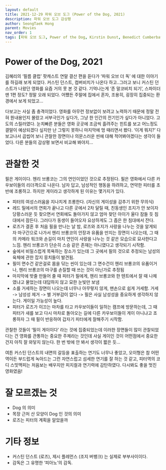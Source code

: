 ```yaml
---
layout: default
title: 2021-12-29 파워 오브 도그 (Power of the Dog, 2021)
description: 파워 오브 도그 감상평 
author: SeongTaek Hong
parent: Movies 
nav_order: 1
tags: [파워 오브 도그, Power of the Dog, Kirstin Dunst, Benedict Cumberbatch, Henry Bronco, Gay]
---
```


# Power of the Dog, 2021
김혜리의 ‘필름 클럽’ 팟캐스트 연말 결산 편을 듣다가 ‘파워 오브 더 독’ 에 대한 이야기를 하길래 보게 되었다. 커스틴 던스트, 컴버비치가 나온다 하고..그러고 보니 커스틴 던스트가 나왔던 영화를 요즘 거의 못 본 것 같다. 기억나는게 ‘존 말코비치 되기’, 스파이더맨 1편 정도? 정말 오래 되었다. 어쨌든 주말에 집에서 혼자, 조용히, 굉장히 집중되는 환경에서 보게 되었고…

다보고는 사실 좀 충격이었다. 영화를 아무런 정보없이 보려고 노력하기 때문에 정말 전혀 뭔내용인지 몰랐고 서부극인가 싶다가, 그냥 한 인간의 전기인가 싶다가 아니었다. 고도의 스릴러였다. 눈치빠른 분들은 영화 곳곳에 조금씩 흘려주는 힌트를 보고 어느정도 결말이 예상되겠다 싶지만 난 그렇지 못하니 마지막에 멍 때리면서 봤다. ‘이게 뭐지?’
다 보고나서 곱씹어 보니 관찰한 장면이나 의문스러운 씬에 대해 적어봐야겠다는 생각이 들었다. 다른 분들의 감상평 보면서 비교해 봐야지…

# 관찰한 것
필은 게이이다. 헨리 브롱코는 그의 연인이었던 것으로 추정된다. 필은 영화에서 다른 카우보이들의 리더격으로 나온다. 남자 답고, 남성적인 행동을 하려하고, 연약한 피터를 초반에 조롱하고. 하지만 게이라고 생각하게 된 이유는 몇가지가 있다.

- 피터의 여성스러움을 지나치게 조롱한다. (자신의 게이성을 감추기 위한 무의식)
- 레드 밀에서의 연회가 끝나고 다른 곳에서 2차 달릴 때, 친동생인 조지가 안 보이자 당황스러운 듯 찾으면서 연회에도 돌아가지 않고 엄마 찾던 아이가 울다 잠들 듯 침대에서 잠든다. 그러다가 동생이 들어오자 요상하게도 그 좁은 한 침대에서 잔다.
- 로즈가 결혼 후 처음 필을 만나는 날 밤, 로즈와 조지가 사랑을 나누는 것을 알게되자 마구간으로 나가서 헨리 브롱코의 안장과 유품을 만지는 장면이 나오는데, 그 때의 카메라 워크와 손길이 마치 연인이 사랑을 나누는 것 같은 모습으로 묘사한다고 느낌. 헨리 브롱코가 단순히 스승 같은 존재는 아니였다고 생각되기 시작함.
- 숲에서 비밀스럽게 목욕하는 장소가 있는데 그 곳에서 필의 것으로 추정되는 남성의 육체에 관한 잡지 뭉치들이 발견됨.
- 필이 면수건 같은걸로 몸을 닦는 씬이 있는데 그 면수건이 헨리 브롱코의 유품이거나, 헨리 브롱코의 마구를 손질할 때 쓰는 것이 아닌가로 추정됨
- 마지막에 밧줄 만들어 줄 때 피터가 필에게, 헨리 브롱코와 한 텐트에서 잘 때 나체였냐고 물었는데 대답하지 않고 묘한 눈빛만 보냄
- 소를 거세하는 장면이 나오는데 너무나 아무렇지 않게, 맨손으로 쉽게 거세함.
거세 -> 남성성 제거 -> 별 거부감이 없다 -> 필은 사실 남성성을 중요하게 생각하지 않는다. 게이일 가능성이 높다.
- 피터가 로즈가 이끄는 마차를 타고 카우보이들이 일하는 캠프에 방문하는데, 그 때 피터가 새를 보고 다시 마차로 돌아오는 길에 다른 카우보이들이 게이 아니냐고 조롱하자 그 때 필이 반응하여 갑자기 피터에게 잘해주기 시작함.

관찰한 것들이 ‘필이 게이이다’ 라는 것에 집중되었는데 이러한 장면들이 많이 관찰되었다는 건 영화를 관통하는 중요한 주제라는 것인데 사실 게이인 것이 어떤점에서 중요한 건지 아직 잘 와닿지 않는다. 한 번 밖에 안 봐서 생각이 짧은 듯…

여튼 커스틴 던스트의 내면의 갈등을 표출하는 연기도 너무나 좋았고, 오이형은 참 어떤역이든 부드럽게 녹아드는 그런 자연스럽고 섬세한 연기를 잘 하는 것 같고, 피터역의 코디 스밋맥피는 처음보는 배우지만 피지컬과 연기력에 감탄하였다. 다시봐도 좋을 멋진 영화였음!

# 잘 모르겠는 것
- Dog 의 의미
- 목장 근처 산 모양이 Dog 인 것의 의미
- 로즈는 피터의 계획을 알았을까

# 기타 정보
- 커스틴 던스트 (로즈), 제시 플레먼스 (조지 버뱅크) 는 실제로 부부사이이다.
- 감독은 그 유명한 ‘피아노’의 감독.


